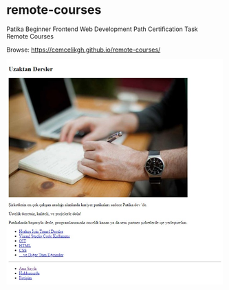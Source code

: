 # remote-courses
Patika Beginner Frontend Web Development Path Certification Task
<br>Remote Courses

Browse: <https://cemcelikgh.github.io/remote-courses/>

[![Remote Courses Preview](./remote-courses-preview.jpg "Browse Remote Courses")](https://cemcelikgh.github.io/remote-courses/)
